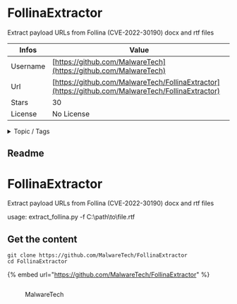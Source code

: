 # FollinaExtractor

Extract payload URLs from Follina (CVE-2022-30190) docx and rtf files

| Infos    | Value                                                              |
| -------- | -------------------------------------------------------------------|
| Username | [https://github.com/MalwareTech](https://github.com/MalwareTech) |
| Url      | [https://github.com/MalwareTech/FollinaExtractor](https://github.com/MalwareTech/FollinaExtractor)                                               |
| Stars    | 30                                                          |
| License  | No License                                                        |

<details>

<summary>Topic / Tags</summary>



</details>

## Readme

# FollinaExtractor
Extract payload URLs from Follina (CVE-2022-30190) docx and rtf files

usage: extract_follina.py -f C:\path\to\file.rtf



## Get the content

```
git clone https://github.com/MalwareTech/FollinaExtractor
cd FollinaExtractor
```

{% embed url="https://github.com/MalwareTech/FollinaExtractor" %}

<figure><img src="https://avatars.githubusercontent.com/u/7256561?v=4" alt=""><figcaption><p>MalwareTech</p></figcaption></figure>

